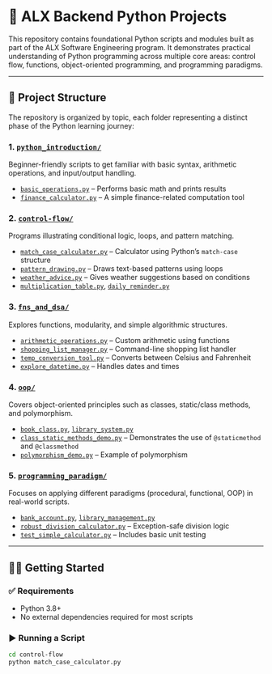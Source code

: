 # 🐍 ALX Backend Python Projects

This repository contains foundational Python scripts and modules built as part of the ALX Software Engineering program. It demonstrates practical understanding of Python programming across multiple core areas: control flow, functions, object-oriented programming, and programming paradigms.

---

## 📁 Project Structure

The repository is organized by topic, each folder representing a distinct phase of the Python learning journey:

### 1. [`python_introduction/`](./python_introduction/)
Beginner-friendly scripts to get familiar with basic syntax, arithmetic operations, and input/output handling.

- [`basic_operations.py`](./python_introduction/basic_operations.py) – Performs basic math and prints results  
- [`finance_calculator.py`](./python_introduction/finance_calculator.py) – A simple finance-related computation tool

### 2. [`control-flow/`](./control-flow/)
Programs illustrating conditional logic, loops, and pattern matching.

- [`match_case_calculator.py`](./control-flow/match_case_calculator.py) – Calculator using Python’s `match-case` structure  
- [`pattern_drawing.py`](./control-flow/pattern_drawing.py) – Draws text-based patterns using loops  
- [`weather_advice.py`](./control-flow/weather_advice.py) – Gives weather suggestions based on conditions  
- [`multiplication_table.py`](./control-flow/multiplication_table.py), [`daily_reminder.py`](./control-flow/daily_reminder.py)

### 3. [`fns_and_dsa/`](./fns_and_dsa/)
Explores functions, modularity, and simple algorithmic structures.

- [`arithmetic_operations.py`](./fns_and_dsa/arithmetic_operations.py) – Custom arithmetic using functions  
- [`shopping_list_manager.py`](./fns_and_dsa/shopping_list_manager.py) – Command-line shopping list handler  
- [`temp_conversion_tool.py`](./fns_and_dsa/temp_conversion_tool.py) – Converts between Celsius and Fahrenheit  
- [`explore_datetime.py`](./fns_and_dsa/explore_datetime.py) – Handles dates and times

### 4. [`oop/`](./oop/)
Covers object-oriented principles such as classes, static/class methods, and polymorphism.

- [`book_class.py`](./oop/book_class.py), [`library_system.py`](./oop/library_system.py)  
- [`class_static_methods_demo.py`](./oop/class_static_methods_demo.py) – Demonstrates the use of `@staticmethod` and `@classmethod`  
- [`polymorphism_demo.py`](./oop/polymorphism_demo.py) – Example of polymorphism

### 5. [`programming_paradigm/`](./programming_paradigm/)
Focuses on applying different paradigms (procedural, functional, OOP) in real-world scripts.

- [`bank_account.py`](./programming_paradigm/bank_account.py), [`library_management.py`](./programming_paradigm/library_management.py)  
- [`robust_division_calculator.py`](./programming_paradigm/robust_division_calculator.py) – Exception-safe division logic  
- [`test_simple_calculator.py`](./programming_paradigm/test_simple_calculator.py) – Includes basic unit testing

---

## 🧑‍💻 Getting Started

### ✅ Requirements
- Python 3.8+
- No external dependencies required for most scripts

### ▶️ Running a Script

```bash
cd control-flow
python match_case_calculator.py
